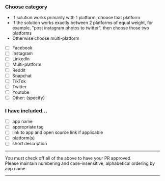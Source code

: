 ### Choose category

- If solution works primarily with 1 platform, choose that platform
- If the solution works exactly between 2 platforms of equal weight, for example, "post instagram photos to twitter", then choose those two platforms
- Otherwise choose multi-platform

- [ ] Facebook 
- [ ] Instagram 
- [ ] LinkedIn  
- [ ] Multi-platform 
- [ ] Reddit 
- [ ] Snapchat  
- [ ] TikTok  
- [ ] Twitter  
- [ ] Youtube 
- [ ] Other: {specify}

### I have included...

- [ ] app name
- [ ] appropriate tag
- [ ] link to app and open source link if applicable
- [ ] platform(s)
- [ ] short description

* * *

You must check off all of the above to have your PR approved.<br/>
Please maintain numbering and case-insensitive, alphabetical ordering by app name

* * *
